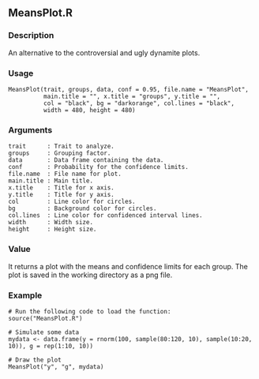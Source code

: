 MeansPlot.R
-----------

### Description

An alternative to the controversial and ugly dynamite plots.

### Usage

```{r eval=F}
MeansPlot(trait, groups, data, conf = 0.95, file.name = "MeansPlot",
          main.title = "", x.title = "groups", y.title = "",
          col = "black", bg = "darkorange", col.lines = "black",
          width = 480, height = 480)
```

### Arguments

```
trait      : Trait to analyze.
groups     : Grouping factor.
data       : Data frame containing the data.
conf       : Probability for the confidence limits.
file.name  : File name for plot.
main.title : Main title.
x.title    : Title for x axis.
y.title    : Title for y axis.
col        : Line color for circles.
bg         : Background color for circles.
col.lines  : Line color for confidenced interval lines.
width      : Width size.
height     : Height size.
```

### Value
It returns a plot with the means and confidence limits for each group.
The plot is saved in the working directory as a png file.

### Example


```{r eval=F}
# Run the following code to load the function:
source("MeansPlot.R")

# Simulate some data
mydata <- data.frame(y = rnorm(100, sample(80:120, 10), sample(10:20, 10)), g = rep(1:10, 10))

# Draw the plot
MeansPlot("y", "g", mydata)
```

